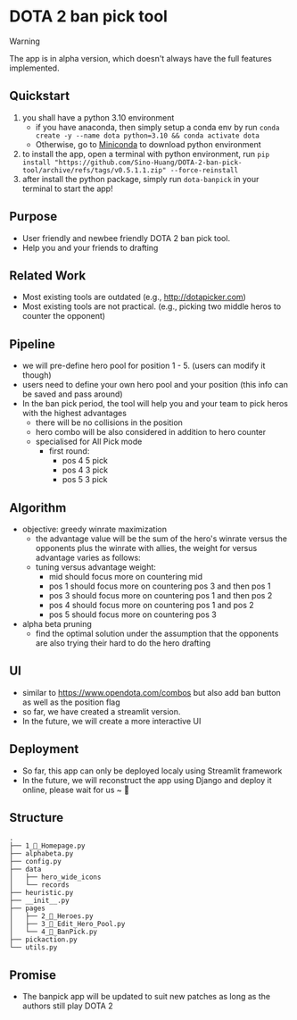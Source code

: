 # DOTA 2 ban pick tool 
> [!WARNING]
> The app is in alpha version, which doesn't always have the full features implemented. 

## Quickstart
1. you shall have a python 3.10 environment 
   - if you have anaconda, then simply setup a conda env by run `conda create -y --name dota python=3.10 && conda activate dota`
   - Otherwise, go to [Miniconda](https://docs.conda.io/projects/miniconda/en/latest/miniconda-install.html) to download python environment
2. to install the app, open a terminal with python environment, run `pip install "https://github.com/Sino-Huang/DOTA-2-ban-pick-tool/archive/refs/tags/v0.5.1.1.zip" --force-reinstall`
3. after install the python package, simply run `dota-banpick` in your terminal to start the app!

<!-- - Sorry, no installation guide yet because it is still under-developing -->

## Purpose 
- User friendly and newbee friendly DOTA 2 ban pick tool. 
- Help you and your friends to drafting 

## Related Work 
- Most existing tools are outdated (e.g., http://dotapicker.com)
- Most existing tools are not practical. (e.g., picking two middle heros to counter the opponent)

## Pipeline 
- we will pre-define hero pool for position 1 - 5. (users can modify it though)
- users need to define your own hero pool and your position (this info can be saved and pass around)
- In the ban pick period, the tool will help you and your team to pick heros with the highest advantages 
  - there will be no collisions in the position 
  - hero combo will be also considered in addition to hero counter
  - specialised for All Pick mode
    - first round: 
      - pos 4 5 pick
      - pos 4 3 pick
      - pos 5 3 pick


## Algorithm 
- objective: greedy winrate maximization 
  - the advantage value will be the sum of the hero's winrate versus the opponents plus the winrate with allies, the weight for versus advantage varies as follows: 
  - tuning versus advantage weight:
    - mid should focus more on countering mid
    - pos 1 should focus more on countering pos 3 and then pos 1
    - pos 3 should focus more on countering pos 1 and then pos 2
    - pos 4 should focus more on countering pos 1 and pos 2
    - pos 5 should focus more on countering pos 3 
- alpha beta pruning 
  - find the optimal solution under the assumption that the opponents are also trying their hard to do the hero drafting

## UI
- similar to https://www.opendota.com/combos but also add ban button as well as the position flag
- so far, we have created a streamlit version.
- In the future, we will create a more interactive UI

## Deployment 
- So far, this app can only be deployed localy using Streamlit framework
- In the future, we will reconstruct the app using Django and deploy it online, please wait for us ~ 💖

## Structure 
```
.
├── 1_🎃_Homepage.py
├── alphabeta.py
├── config.py
├── data
│   ├── hero_wide_icons
│   └── records
├── heuristic.py
├── __init__.py
├── pages
│   ├── 2_🐻_Heroes.py
│   ├── 3_🌊_Edit_Hero_Pool.py
│   └── 4_🤕_BanPick.py
├── pickaction.py
└── utils.py
```

## Promise
- The banpick app will be updated to suit new patches as long as the authors still play DOTA 2 

